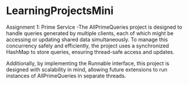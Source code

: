 # LearningProjectsMini

Assignment 1: Prime Service
  -The AllPrimeQueries project is designed to handle queries generated by multiple clients, each of which might be accessing or updating shared data simultaneously. To manage this concurrency safely and efficiently, the project uses a synchronized HashMap to store queries, ensuring thread-safe access and updates.

Additionally, by implementing the Runnable interface, this project is designed with scalability in mind, allowing future extensions to run instances of AllPrimeQueries in separate threads.

